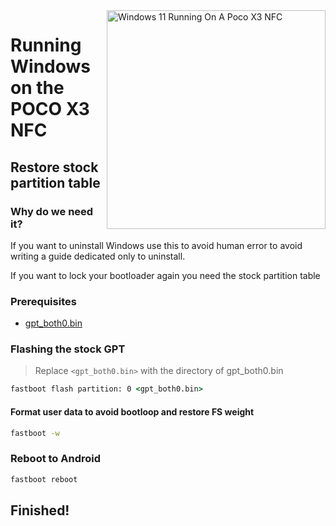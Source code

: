 <img align="right" src="https://github.com/wormstest/src_vayu_windows/blob/main/2Poco X3 Pro Windows.png" width="350" alt="Windows 11 Running On A Poco X3 NFC">

# Running Windows on the POCO X3 NFC

## Restore stock partition table

### Why do we need it?
If you want to uninstall Windows use this to avoid human error to avoid writing a guide dedicated only to uninstall.

If you want to lock your bootloader again you need the stock partition table

### Prerequisites
- [gpt_both0.bin](../../../../releases/label/Binaries)

### Flashing the stock GPT
> Replace ```<gpt_both0.bin>``` with the directory of gpt_both0.bin
``` cmd
fastboot flash partition: 0 <gpt_both0.bin>
```

#### Format user data to avoid bootloop and restore FS weight
``` cmd
fastboot -w
```

### Reboot to Android
```cmd
fastboot reboot
```

## Finished!


















